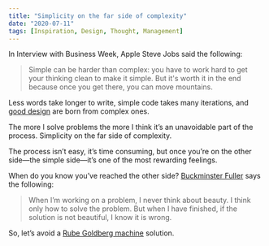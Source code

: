 ```yaml
---
title: "Simplicity on the far side of complexity"
date: "2020-07-11"
tags: [Inspiration, Design, Thought, Management]
---
```


In Interview with Business Week, Apple Steve Jobs said the following:

> Simple can be harder than complex: you have to work hard to get your thinking clean to make it simple. But it's worth it in the end because once you get there, you can move mountains.  

Less words take longer to write, simple code takes many iterations, and [good design](/design-principles/) are born from complex ones. 

The more I solve problems the more I think it’s an unavoidable part of the process. Simplicity on the far side of complexity. 

The process isn’t easy, it’s time consuming, but once you’re on the other side—the simple side—it’s one of the most rewarding feelings.

When do you know you’ve reached the other side? [Buckminster Fuller](https://secureservercdn.net/166.62.107.55/297.bb9.myftpupload.com/wp-content/uploads/2020/07/Lessons-at-30.pdf) says the following:
 
> When I’m working on a problem, I never think about beauty. I think only how to solve the problem. But when I have finished, if the solution is not beautiful, I know it is wrong.  

So, let’s avoid a [Rube Goldberg machine](https://en.wikipedia.org/wiki/Rube_Goldberg_machine) solution.